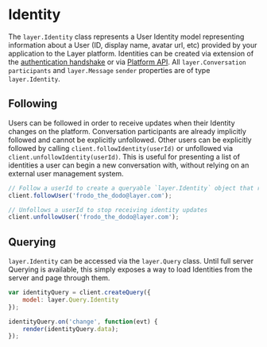 # Identity

The `layer.Identity` class represents a User Identity model representing information about a User (ID, display name, avatar url, etc) provided by your application to the Layer platform.  Identities can be created via extension of the [authentication handshake](/docs/websdk/integration/authentication) or via [Platform API](/docs/platform/).
All `layer.Conversation` `participants` and `layer.Message` `sender` properties are of type `layer.Identity`.

## Following

Users can be followed in order to receive updates when their Identity changes on the platform.  Conversation participants are already implicitly followed and cannot be explicitly unfollowed.  Other users can be explicitly followed by calling `client.followIdentity(userId)` or unfollowed via `client.unfollowIdentity(userId)`.  This is useful for presenting a list of identities a user can begin a new conversation with, without relying on an external user management system.

```javascript
// Follow a userId to create a queryable `layer.Identity` object that receives updates via Platform API
client.followUser('frodo_the_dodo@layer.com');

// Unfollows a userId to stop receiving identity updates
client.unfollowUser('frodo_the_dodo@layer.com');
```

## Querying

`layer.Identity` can be accessed via the `layer.Query` class.  Until full server Querying is available, this simply exposes a way to load Identities from the server and page through them.

```javascript
var identityQuery = client.createQuery({
    model: layer.Query.Identity
});

identityQuery.on('change', function(evt) {
    render(identityQuery.data);
});
```
